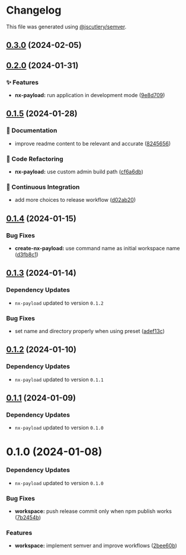 # Changelog

This file was generated using [@jscutlery/semver](https://github.com/jscutlery/semver).

## [0.3.0](https://github.com/codeware-sthlm/nx-plugins/compare/create-nx-payload-0.2.0...create-nx-payload-0.3.0) (2024-02-05)

## [0.2.0](https://github.com/codeware-sthlm/nx-plugins/compare/create-nx-payload-0.1.5...create-nx-payload-0.2.0) (2024-01-31)


### ✨ Features

* **nx-payload:** run application in development mode ([9e8d709](https://github.com/codeware-sthlm/nx-plugins/commit/9e8d709a3908ef2c9360708a256b78ffe36390a6))

## [0.1.5](https://github.com/codeware-sthlm/nx-plugins/compare/create-nx-payload-0.1.4...create-nx-payload-0.1.5) (2024-01-28)


### 📄 Documentation

* improve readme content to be relevant and accurate ([8245656](https://github.com/codeware-sthlm/nx-plugins/commit/82456567ea91963ea1f0a3a9c4aa557498621cec))


### 🧹 Code Refactoring

* **nx-payload:** use custom admin build path ([cf6a6db](https://github.com/codeware-sthlm/nx-plugins/commit/cf6a6db14be164d30855346731c00d4893bf4925))


### 🤖 Continuous Integration

* add more choices to release workflow ([d02ab20](https://github.com/codeware-sthlm/nx-plugins/commit/d02ab208fd38ce47a825ec017739650e7894bbd0))

## [0.1.4](https://github.com/codeware-sthlm/nx-plugins/compare/create-nx-payload-0.1.3...create-nx-payload-0.1.4) (2024-01-15)


### Bug Fixes

* **create-nx-payload:** use command name as initial workspace name ([d3fb8c1](https://github.com/codeware-sthlm/nx-plugins/commit/d3fb8c1d162e554c9324660a697d91cfe1fd2c97))



## [0.1.3](https://github.com/codeware-sthlm/nx-plugins/compare/create-nx-payload-0.1.2...create-nx-payload-0.1.3) (2024-01-14)

### Dependency Updates

* `nx-payload` updated to version `0.1.2`

### Bug Fixes

* set name and directory properly when using preset ([adef13c](https://github.com/codeware-sthlm/nx-plugins/commit/adef13c3e81a32f0ce71ec26950e86b5b6a79abe))



## [0.1.2](https://github.com/codeware-sthlm/nx-plugins/compare/create-nx-payload-0.1.1...create-nx-payload-0.1.2) (2024-01-10)

### Dependency Updates

* `nx-payload` updated to version `0.1.1`


## [0.1.1](https://github.com/codeware-sthlm/nx-plugins/compare/create-nx-payload-0.1.0...create-nx-payload-0.1.1) (2024-01-09)

### Dependency Updates

* `nx-payload` updated to version `0.1.0`


# 0.1.0 (2024-01-08)

### Dependency Updates

* `nx-payload` updated to version `0.1.0`

### Bug Fixes

* **workspace:** push release commit only when npm publish works ([7b2454b](https://github.com/codeware-sthlm/nx-plugins/commit/7b2454b1f5ed7458a060182a47f5d8593d195ed0))


### Features

* **workspace:** implement semver and improve workflows ([2bee60b](https://github.com/codeware-sthlm/nx-plugins/commit/2bee60bfd1e1e03ca83725a76e32a80be13ef7f0))

